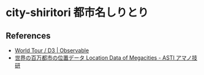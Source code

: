 # city-shiritori 都市名しりとり

## References

- [World Tour / D3 | Observable](https://observablehq.com/@d3/world-tour)
- [世界の百万都市の位置データ Location Data of Megacities - ASTI アマノ技研](https://amano-tec.com/data/megacities.html)

